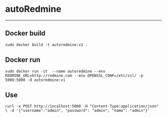 # autoRedmine
---

## Docker build
`sudo docker build -t autoredmine:v1 .`
## Docker run
`sudo docker run -it  --name autoredmine --env REDMINE_URL=http://redmine.com --env OPENSSL_CONF=/etc/ssl/ -p 5000:5000 -d autoredmine:v1`
## Use
`curl -x POST http://1ocalhost:5000 -H "Content-Type:application/json" \
-d '{"username":"admin", "password": "admin", "name": "admin"}'`
